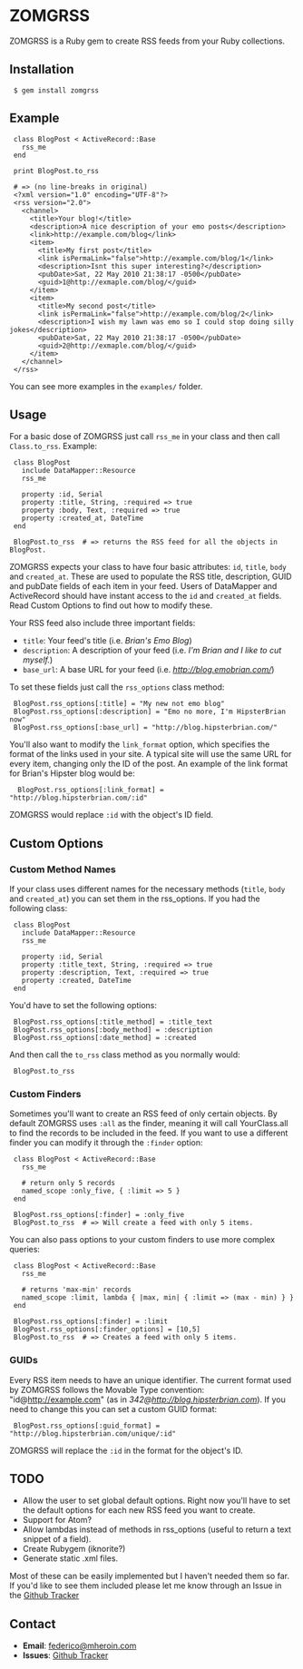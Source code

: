 ZOMGRSS
=======
ZOMGRSS is a Ruby gem to create RSS feeds from your Ruby collections.

Installation
-----------

     $ gem install zomgrss

Example
-------

     class BlogPost < ActiveRecord::Base
       rss_me
     end

     print BlogPost.to_rss

     # => (no line-breaks in original)
     <?xml version="1.0" encoding="UTF-8"?>
     <rss version="2.0">
       <channel>
         <title>Your blog!</title>
         <description>A nice description of your emo posts</description>
         <link>http://example.com/blog</link>
         <item>
           <title>My first post</title>
           <link isPermaLink="false">http://example.com/blog/1</link>
           <description>Isnt this super interesting?</description>
           <pubDate>Sat, 22 May 2010 21:38:17 -0500</pubDate>
           <guid>1@http://exmaple.com/blog/</guid>
         </item>
         <item>
           <title>My second post</title>
           <link isPermaLink="false">http://example.com/blog/2</link>
           <description>I wish my lawn was emo so I could stop doing silly jokes</description>
           <pubDate>Sat, 22 May 2010 21:38:17 -0500</pubDate>
           <guid>2@http://exmaple.com/blog/</guid>
         </item>
       </channel>
     </rss>

You can see more examples in the `examples/` folder.

Usage
-----
For a basic dose of ZOMGRSS just call `rss_me` in your class and then call `Class.to_rss`. Example:

     class BlogPost
       include DataMapper::Resource
       rss_me

       property :id, Serial
       property :title, String, :required => true
       property :body, Text, :required => true
       property :created_at, DateTime
     end

     BlogPost.to_rss  # => returns the RSS feed for all the objects in BlogPost.

ZOMGRSS expects your class to have four basic attributes: `id`, `title`, `body` and `created_at`. These
are used to populate the RSS title, description, GUID and pubDate fields of each item in your feed. Users
of DataMapper and ActiveRecord should have instant access to the `id` and `created_at` fields. Read
Custom Options to find out how to modify these.

Your RSS feed also include three important fields:

* `title`: Your feed's title (i.e. _Brian's Emo Blog_)
* `description`: A description of your feed (i.e. _I'm Brian and I like to cut myself._)
* `base_url`: A base URL for your feed (i.e. _http://blog.emobrian.com/_)

To set these fields just call the `rss_options` class method:

     BlogPost.rss_options[:title] = "My new not emo blog"
     BlogPost.rss_options[:description] = "Emo no more, I'm HipsterBrian now"
     BlogPost.rss_options[:base_url] = "http://blog.hipsterbrian.com/"

You'll also want to modify the `link_format` option, which specifies the format of the links used
in your site. A typical site will use the same URL for every item, changing only the ID of the
post. An example of the link format for Brian's Hipster blog would be:

      BlogPost.rss_options[:link_format] = "http://blog.hipsterbrian.com/:id"

ZOMGRSS would replace `:id` with the object's ID field.


Custom Options
---------------
### Custom Method Names

If your class uses different names for the necessary methods (`title`, `body` and `created_at`) you
can set them in the rss_options. If you had the following class:

     class BlogPost
       include DataMapper::Resource
       rss_me

       property :id, Serial
       property :title_text, String, :required => true
       property :description, Text, :required => true
       property :created, DateTime
     end

You'd have to set the following options:

     BlogPost.rss_options[:title_method] = :title_text
     BlogPost.rss_options[:body_method] = :description
     BlogPost.rss_options[:date_method] = :created

And then call the `to_rss` class method as you normally would:

     BlogPost.to_rss


### Custom Finders

Sometimes you'll want to create an RSS feed of only certain objects. By default ZOMGRSS uses `:all`
as the finder, meaning it will call YourClass.all to find the records to be included in the feed. If
you want to use a different finder you can modify it through the `:finder` option:

     class BlogPost < ActiveRecord::Base
       rss_me

       # return only 5 records
       named_scope :only_five, { :limit => 5 }
     end

     BlogPost.rss_options[:finder] = :only_five
     BlogPost.to_rss  # => Will create a feed with only 5 items.

You can also pass options to your custom finders to use more complex queries:

     class BlogPost < ActiveRecord::Base
       rss_me

       # returns 'max-min' records
       named_scope :limit, lambda { |max, min| { :limit => (max - min) } }
     end

     BlogPost.rss_options[:finder] = :limit
     BlogPost.rss_options[:finder_options] = [10,5]
     BlogPost.to_rss  # => Creates a feed with only 5 items.

### GUIDs

Every RSS item needs to have an unique identifier. The current format used by ZOMGRSS follows the
Movable Type convention: "id@http://example.com" (as in _342@http://blog.hipsterbrian.com_). If you
need to change this you can set a custom GUID format:

     BlogPost.rss_options[:guid_format] = "http://blog.hipsterbrian.com/unique/:id"

ZOMGRSS will replace the `:id` in the format for the object's ID.


TODO
----
* Allow the user to set global default options. Right now you'll have to set the default options for
each new RSS feed you want to create.
* Support for Atom?
* Allow lambdas instead of methods in rss_options (useful to return a text snippet of a field).
* Create Rubygem (iknorite?)
* Generate static .xml files.

Most of these can be easily implemented but I haven't needed them so far. If you'd like to see them
included please let me know through an Issue in the [Github Tracker](http://github.com/febuiles/zomgrss/issues)

Contact
--------
* **Email**: federico@mheroin.com
* **Issues**: [Github Tracker](http://github.com/febuiles/zomgrss/issues)
